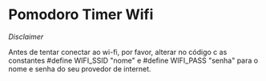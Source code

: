 # Pomodoro Timer Wifi
*Disclaimer*

Antes de tentar conectar ao wi-fi, por favor, alterar no código c as constantes #define WIFI_SSID "nome" e #define WIFI_PASS "senha" para o nome e senha do seu provedor de internet.
